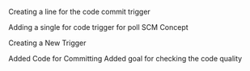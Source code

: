 Creating a line for the code commit trigger

Adding a single for code trigger for poll SCM Concept

Creating a New Trigger

Added Code for Committing
Added goal for checking the code quality

